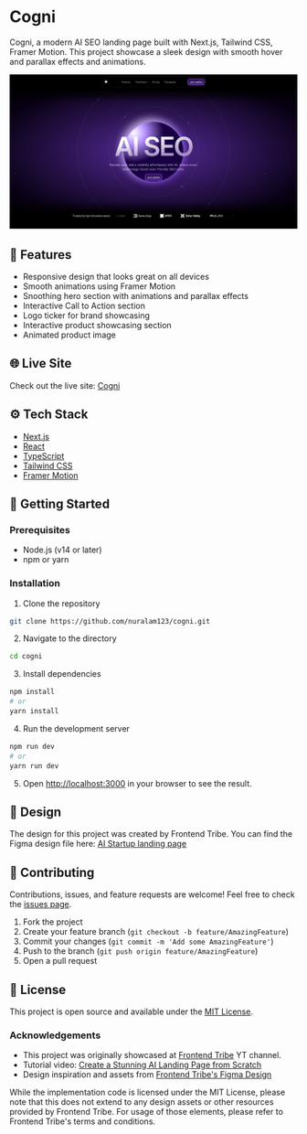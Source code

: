 # Cogni

Cogni, a modern AI SEO landing page built with Next.js, Tailwind CSS, Framer Motion. This project showcase a sleek design with smooth hover and parallax effects and animations.

![Cogni Landing Page Showcase](./src/assets/cogni.png)

## 🌟 Features

- Responsive design that looks great on all devices
- Smooth animations using Framer Motion
- Snoothing hero section with animations and parallax effects
- Interactive Call to Action section
- Logo ticker for brand showcasing
- Interactive product showcasing section
- Animated product image

## 🌐 Live Site

Check out the live site: [Cogni](https://cogni-adv.pages.dev)

## ⚙️ Tech Stack

- [Next.js](https://nextjs.org/)
- [React](https://reactjs.org/)
- [TypeScript](https://www.typescriptlang.org/)
- [Tailwind CSS](https://tailwindcss.com/)
- [Framer Motion](https://www.framer.com/motion/)

## 🏁 Getting Started

### Prerequisites

- Node.js (v14 or later)
- npm or yarn

### Installation

1. Clone the repository

```sh
git clone https://github.com/nuralam123/cogni.git

```

2. Navigate to the directory

```sh
cd cogni
```

3. Install dependencies

```sh
npm install
# or
yarn install
```

4. Run the development server

```sh
npm run dev
# or
yarn run dev
```

5. Open [http://localhost:3000](http://localhost:3000) in your browser to see the result.

## 🎨 Design

The design for this project was created by Frontend Tribe. You can find the Figma design file here:
[AI Startup landing page](https://lp.frontendtribe.com/ai-startup-landing-page-resource-bundle)

## 🤝 Contributing

Contributions, issues, and feature requests are welcome! Feel free to check the [issues page](https://github.com/NurAlam123/cogni/issues).

1. Fork the project
2. Create your feature branch (`git checkout -b feature/AmazingFeature`)
3. Commit your changes (`git commit -m 'Add some AmazingFeature'`)
4. Push to the branch (`git push origin feature/AmazingFeature`)
5. Open a pull request

## 📝 License

This project is open source and available under the [MIT License](./LICENSE.md).

### Acknowledgements

- This project was originally showcased at [Frontend Tribe](https://www.youtube.com/@frontend-tribe) YT channel.
- Tutorial video: [Create a Stunning AI Landing Page from Scratch](https://youtu.be/Z7I5uSRHMHg)
- Design inspiration and assets from [Frontend Tribe's Figma Design](https://lp.frontendtribe.com/ai-startup-landing-page-resource-bundle)

While the implementation code is licensed under the MIT License, please note that this does not extend to any design assets or other resources provided by Frontend Tribe. For usage of those elements, please refer to Frontend Tribe's terms and conditions.

